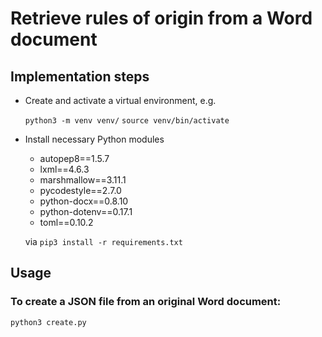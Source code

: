# Retrieve rules of origin from a Word document

## Implementation steps

- Create and activate a virtual environment, e.g.

  `python3 -m venv venv/`
  `source venv/bin/activate`

- Install necessary Python modules 

  - autopep8==1.5.7
  - lxml==4.6.3
  - marshmallow==3.11.1
  - pycodestyle==2.7.0
  - python-docx==0.8.10
  - python-dotenv==0.17.1
  - toml==0.10.2

  via `pip3 install -r requirements.txt`

## Usage

### To create a JSON file from an original Word document:
`python3 create.py`

